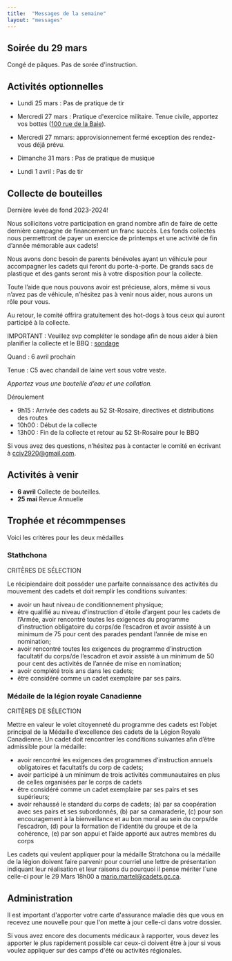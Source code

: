 ```yaml
---
title:  "Messages de la semaine"
layout: "messages"
---
```


## Soirée du 29 mars

Congé de pâques.  Pas de sorée d'instruction.

## Activités optionnelles

-  Lundi 25 mars : Pas de pratique de tir 

-  Mercredi 27 mars : Pratique d'exercice militaire. Tenue civile, apportez vos bottes ([100 rue de la Baie](/information/comment-nous-rejoindre/)).

- Mercredi 27 mmars: approvisionnement fermé exception des rendez-vous déjâ prévu.
  
- Dimanche 31 mars : Pas de pratique de musique
 
- Lundi 1 avril : Pas de tir  

## Collecte de bouteilles

Dernière levée de fond 2023-2024!

Nous sollicitons votre participation en grand nombre afin de faire de cette dernière campagne de financement un franc succès. Les fonds collectés nous permettront de payer un exercice de printemps et une activité de fin d’année mémorable aux cadets! 

Nous avons donc besoin de parents bénévoles ayant un véhicule pour accompagner les cadets qui feront du porte-à-porte. De grands sacs de plastique et des gants seront mis à votre disposition pour la collecte.  

Toute l’aide que nous pouvons avoir est précieuse, alors, même si vous n’avez pas de véhicule, n’hésitez pas à venir nous aider, nous aurons un rôle pour vous. 

Au retour, le comité offrira gratuitement des hot-dogs à tous ceux qui auront participé à la collecte. 

IMPORTANT : Veuillez svp compléter le sondage afin de nous aider à bien planifier la collecte et le BBQ : [sondage]( https://fr.surveymonkey.com/r/NHNJZC)

Quand : 6 avril prochain

Tenue : C5 avec chandail de laine vert sous votre veste.

*Apportez vous une bouteille d’eau et une collation.* 

Déroulement
- 9h15 : Arrivée des cadets au 52 St-Rosaire, directives et distributions des routes
- 10h00 : Début de la collecte
- 13h00 : Fin de la collecte et retour au 52 St-Rosaire pour le BBQ 

Si vous avez des questions, n’hésitez pas à contacter le comité en écrivant à <cciv2920@gmail.com>.


## Activités à venir

- **6 avril** Collecte de bouteilles. 
- **25 mai** Revue Annuelle

 ## Trophée et récommpenses

Voici les critères pour les deux médailles 

### Stathchona

CRITÈRES DE SÉLECTION

Le récipiendaire doit posséder une parfaite connaissance des activités du mouvement des cadets et doit remplir les conditions suivantes:
- avoir un haut niveau de conditionnement physique;
- être qualifié au niveau d'instruction d`étoile d’argent pour les cadets de l’Armée,
avoir rencontré toutes les exigences du programme d’instruction obligatoire du corps/de l’escadron et avoir assisté à un minimum de 75 pour cent des parades pendant l’année de mise en nomination;
- avoir rencontré toutes les exigences du programme d’instruction facultatif du corps/de l’escadron et avoir assisté à un minimum de 50 pour cent des activités de l’année de mise en nomination;
- avoir complété trois ans dans les cadets;
- être considéré comme un cadet exemplaire par ses pairs.

### Médaile de la légion royale Canadienne

CRITÈRES DE SÉLECTION 

Mettre en valeur le volet citoyenneté du programme des cadets est l’objet principal de la Médaille d’excellence des cadets de la Légion Royale Canadienne.
Un cadet doit rencontrer les conditions suivantes afin d’être admissible pour la médaille: 
- avoir rencontré les exigences des programmes d’instruction annuels obligatoires et facultatifs du corp de cadets; 
- avoir participé à un minimum de trois activités communautaires en plus de celles organisées par le corps de cadets
- être considéré comme un cadet exemplaire par ses pairs et ses supérieurs;
- avoir rehaussé le standard du corps de cadets; 
(a) par sa coopération avec ses pairs et ses subordonnés, 
(b) par sa camaraderie, 
(c) pour son encouragement à la bienveillance et au bon moral au sein du corps/de l’escadron, 
(d) pour la formation de l’identité du groupe et de la cohérence,
(e) par son appui et l’aide apporté aux autres membres du corps

Les cadets qui veulent appliquer pour la médaille Stratchona ou la médaille de la légion doivent faire parvenir pour courriel une lettre de présentation indiquant leur réalisation et leur raisons du pourquoi il pense mériter l`une celle-ci pour le 29 Mars 18h00 a <mario.martel@cadets.gc.ca>.

## Administration

Il est important d'apporter votre carte d'assurance maladie dès que vous en recevez une nouvelle pour que l'on mette à jour celle-ci dans votre dossier.

Si vous avez encore des documents médicaux à rapporter, vous devez les apporter le plus rapidement possible car ceux-ci doivent être à jour si vous voulez appliquer sur des camps d'été ou activités régionales.
  
